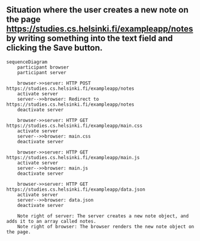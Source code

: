 ## Situation where the user creates a new note on the page https://studies.cs.helsinki.fi/exampleapp/notes by writing something into the text field and clicking the Save button.

```mermaid
sequenceDiagram
    participant browser
    participant server

    browser->>server: HTTP POST https://studies.cs.helsinki.fi/exampleapp/notes
    activate server
    server-->>browser: Redirect to https://studies.cs.helsinki.fi/exampleapp/notes
    deactivate server

    browser->>server: HTTP GET https://studies.cs.helsinki.fi/exampleapp/main.css
    activate server
    server-->>browser: main.css
    deactivate server

    browser->>server: HTTP GET https://studies.cs.helsinki.fi/exampleapp/main.js
    activate server
    server-->>browser: main.js
    deactivate server

    browser->>server: HTTP GET https://studies.cs.helsinki.fi/exampleapp/data.json
    activate server
    server-->>browser: data.json
    deactivate server

    Note right of server: The server creates a new note object, and adds it to an array called notes.
    Note right of browser: The browser renders the new note object on the page.
    
```